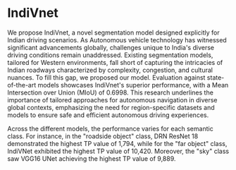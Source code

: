 # IndiVnet
We propose IndiVnet, a novel segmentation model designed explicitly for Indian driving scenarios. As Autonomous vehicle technology has witnessed significant advancements globally, challenges unique to India's diverse driving conditions remain unaddressed. Existing segmentation models, tailored for Western environments, fall short of capturing the intricacies of Indian roadways characterized by complexity, congestion, and cultural nuances. To fill this gap, we proposed our model. Evaluation against state-of-the-art models showcases IndiVnet's superior performance, with a Mean Intersection over Union (MIoU) of 0.6998. This research underlines the importance of tailored approaches for autonomous navigation in diverse global contexts, emphasizing the need for region-specific datasets and models to ensure safe and efficient autonomous driving experiences.

Across the different models, the performance varies for each semantic class. For instance, in the "roadside object" class, DRN ResNet 18 demonstrated the highest TP value of 1,794, while for the "far object" class, IndiVNet exhibited the highest TP value of 10,420. Moreover, the "sky" class saw VGG16 UNet achieving the highest TP value of 9,889.
